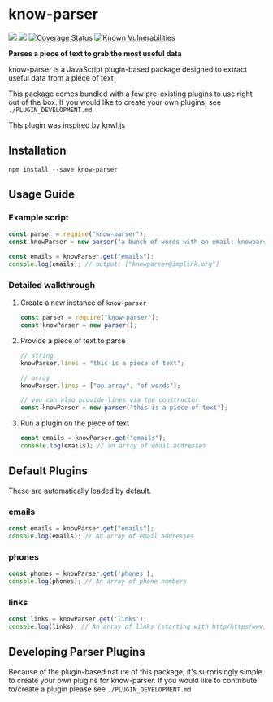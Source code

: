 # know-parser

[![](https://img.shields.io/npm/v/know-parser.svg)](https://www.npmjs.com/package/know-parser)
[![](https://img.shields.io/npm/dm/know-parser.svg)](https://www.npmjs.com/package/know-parser)
[![Coverage Status](https://coveralls.io/repos/github/george-hm/know-parser/badge.svg?branch=master)](https://coveralls.io/github/george-hm/know-parser?branch=master)
[![Known Vulnerabilities](https://snyk.io/test/github/george-hm/know-parser/badge.svg)](https://snyk.io/test/github/george-hm/know-parser)

**Parses a piece of text to grab the most useful data**

know-parser is a JavaScript plugin-based package designed to extract useful data from a piece of text

This package comes bundled with a few pre-existing plugins to use right out of the box.
If you would like to create your own plugins, see `./PLUGIN_DEVELOPMENT.md`

This plugin was inspired by knwl.js

## Installation

`npm install --save know-parser`

## Usage Guide

### Example script

``` javascript
const parser = require("know-parser");
const knowParser = new parser("a bunch of words with an email: knowparser@implink.org");

const emails = knowParser.get("emails");
console.log(emails); // output: ["knowparser@implink.org"]
```

### Detailed walkthrough

1. Create a new instance of `know-parser`

    ```javascript
    const parser = require("know-parser");
    const knowParser = new parser();
    ```

2. Provide a piece of text to parse

    ``` javascript
    // string
    knowParser.lines = "this is a piece of text";

    // array
    knowParser.lines = ["an array", "of words"];

    // you can also provide lines via the constructor
    const knowParser = new parser("this is a piece of text");
    ```

3. Run a plugin on the piece of text

    ```javascript
    const emails = knowParser.get("emails");
    console.log(emails); // an array of email addresses
    ```

## Default Plugins

These are automatically loaded by default.

### emails

```javascript
const emails = knowParser.get("emails");
console.log(emails); // An array of email addresses
```

### phones

```javascript
const phones = knowParser.get('phones');
console.log(phones); // An array of phone numbers
```

### links

```javascript
const links = knowParser.get('links');
console.log(links); // An array of links (starting with http/https/www)
```

## Developing Parser Plugins

Because of the plugin-based nature of this package, it's surprisingly simple to create your own plugins for know-parser.
If you would like to contribute to/create a plugin please see `./PLUGIN_DEVELOPMENT.md`

